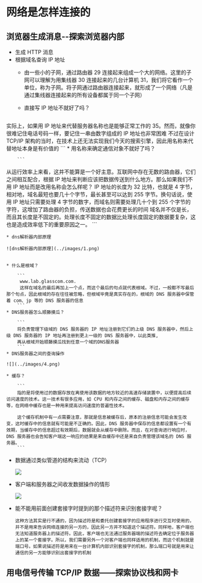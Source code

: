 # 网络是怎样连接的
## 浏览器生成消息--探索浏览器内部
* 生成 HTTP 消息
* 根据域名查询 IP 地址
    * 由一些小的子网，通过路由器 29 连接起来组成一个大的网络。这里的子网可以理解为用集线器 30 连接起来的几台计算机 31，我们将它看作一个单位，称为子网。将子网通过路由器连接起来，就形成了一个网络（凡是通过集线器连接起来的所有设备都属于同一个子网）
    * 直接写 IP 地址不就好了吗？
        
        ```
实际上，如果用 IP 地址来代替服务器名称也是能够正常工作的 35。然而，就像你很难记住电话号码一样，要记住一串由数字组成的 IP 地址也非常困难
不过在设计 TCP/IP 架构的当时，在技术上还无法实现我们今天的搜索引擎，因此用名称来代替地址本身是有价值的
        ```
    * 用名称来确定通信对象不就好了吗？

        ```
从运行效率上来看，这并不能算是一个好主意。互联网中存在无数的路由器，它们之间相互配合，根据 IP 地址来判断应该把数据传送到什么地方。那么如果我们不用 IP 地址而是改用名称会怎么样呢？ IP 地址的长度为 32 比特，也就是 4 字节，相对地，域名最短也要几十个字节，最长甚至可以达到 255 字节。换句话说，使用 IP 地址只需要处理 4 字节的数字，而域名则需要处理几十个到 255 个字节的字符，这增加了路由器的负担，传送数据也会花费更长的时间 
域名并不仅是长，而且其长度是不固定的。处理长度不固定的数据比处理长度固定的数据要复杂，这也是造成效率低下的重要原因之一。
        ```
    
    * dns解析器内部原理
    
    ![dns解析器内部原理](../images/1.png)


    * 什么是根域？
        
        ```
         www.lab.glasscom.com.
         这样在域名的最后再加上一个点，而这个最后的句点就代表根域。不过，一般都不写最后那个句点，因此根域的存在往往被忽略，但根域毕竟是真实存在的，根域的 DNS 服务器中保管着 com、jp 等的 DNS 服务器的信息
        ```
    * DNS服务器怎么顺藤摸瓜？

        ```
        将负责管理下级域的 DNS 服务器的 IP 地址注册到它们的上级 DNS 服务器中，然后上级 DNS 服务器的 IP 地址再注册到更上一级的 DNS 服务器中，以此类推,
        再从根域开始顺藤摸瓜找到任意一个域的DNS服务器
        ```
    * DNS服务器之间的查询操作

    ![](../images/4.png)

    * 缓存？
        
        ```
        指的是将使用过的数据存放在离使用该数据的地方较近的高速存储装置中，以便提高后续访问速度的技术。这一技术有很多应用，如 CPU 和内存之间的缓存、磁盘和内存之间的缓存等，在网络中缓存也是一种用来提高访问速度的普遍性技术。
        
        这个缓存机制中有一点需要注意，那就是信息被缓存后，原本的注册信息可能会发生改变，这时缓存中的信息就有可能是不正确的。因此，DNS 服务器中保存的信息都设置有一个有效期，当缓存中的信息超过有效期后，数据就会从缓存中删除。而且，在对查询进行响应时，DNS 服务器也会告知客户端这一响应的结果是来自缓存中还是来自负责管理该域名的 DNS 服务器。
        ```
* 数据通过类似管道的结构来流动（TCP）

    ![](../images/2.png)

* 客户端和服务器之间收发数据操作的情形
    
    ![](../images/3.png)

* 能不能用前面创建套接字时提到的那个描述符来识别套接字呢？

    ```
    这种方法其实是行不通的，因为描述符是和委托创建套接字的应用程序进行交互时使用的，并不是用来告诉网络连接的另一方的，因此另一方并不知道这个描述符。同样地，客户端也无法知道服务器上的描述符。因此，客户端也无法通过服务器端的描述符去确定位于服务器上的某一个套接字。所以，我们需要另外一个对客户端也同样适用的机制，而这个机制就是端口号。如果说描述符是用来在一台计算机内部识别套接字的机制，那么端口号就是用来让通信的另一方能够识别出套接字的机制 
    ```

## 用电信号传输 TCP/IP 数据——探索协议栈和网卡



